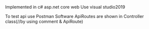 Implemented in c# asp.net core web
Use visual studio2019

To test api use Postman Software
ApiRoutes are shown in Controller class(//by using comment & ApiRoute)
